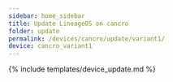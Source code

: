 ```yaml
---
sidebar: home_sidebar
title: Update LineageOS on cancro
folder: update
permalink: /devices/cancro/update/variant1/
device: cancro_variant1
---
```

{% include templates/device_update.md %}
